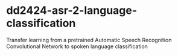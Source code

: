 # dd2424-asr-2-language-classification
Transfer learning from a pretrained Automatic Speech Recognition Convolutional Network to spoken language classification
